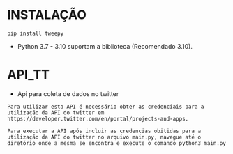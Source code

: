 # INSTALAÇÃO
 ``` pip install tweepy ```

 - Python 3.7 - 3.10 suportam a biblioteca (Recomendado 3.10).

# API_TT
 - Api para coleta de dados no twitter

 ``` Para utilizar esta API é necessário obter as credenciais para a utilização da API do twitter em https://developer.twitter.com/en/portal/projects-and-apps. ```

 ``` Para executar a API após incluir as credencias obitidas para a utilização da API do twitter no arquivo main.py, navegue até o diretório onde a mesma se encontra e execute o comando python3 main.py ```
